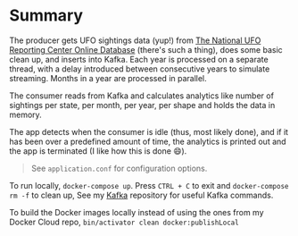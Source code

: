 # Summary
The producer gets UFO sightings data (yup!) from [The National UFO Reporting Center Online Database](http://www.nuforc.org/webreports.html) 
(there's such a thing), does some basic clean up, and inserts into Kafka. Each year is processed on a separate thread,
with a delay introduced between consecutive years to simulate streaming. Months in a year are processed in parallel.

The consumer reads from Kafka and calculates analytics like number of sightings per state, per month, per year, 
per shape and holds the data in memory.

The app detects when the consumer is idle (thus, most likely done), and if it has been over a predefined amount of time, 
the analytics is printed out and the app is terminated (I like how this is done :smile:).

> See `application.conf` for configuration options.

To run locally, `docker-compose up`.  Press `CTRL + C` to exit and `docker-compose rm -f` to clean up, 
See my [Kafka](https://github.com/asarkar/docker/tree/master/kafka) repository for useful Kafka commands.

To build the Docker images locally instead of using the ones from my Docker Cloud repo, 
`bin/activator clean docker:publishLocal`